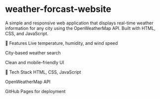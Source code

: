 # weather-forcast-website
A simple and responsive web application that displays real-time weather information for any city using the OpenWeatherMap API. Built with HTML, CSS, and JavaScript.

🔧 Features
Live temperature, humidity, and wind speed

City-based weather search

Clean and mobile-friendly UI

🚀 Tech Stack
HTML, CSS, JavaScript

OpenWeatherMap API

GitHub Pages for deployment
